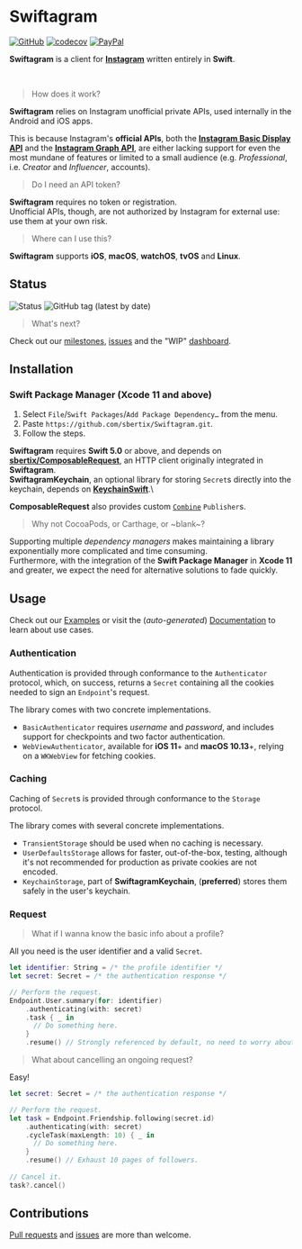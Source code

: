 # Swiftagram
[![GitHub](https://img.shields.io/github/license/sbertix/Swiftagram)](LICENSE)
[![codecov](https://codecov.io/gh/sbertix/Swiftagram/branch/master/graph/badge.svg)](https://codecov.io/gh/sbertix/Swiftagram) [![PayPal](https://img.shields.io/badge/support-PayPal-blue?style=flat&logo=paypal)](https://www.paypal.me/sbertix)

**Swiftagram** is a client for [**Instagram**](https://instagram.com) written entirely in **Swift**.

<br/>

> How does it work?  

**Swiftagram** relies on Instagram unofficial private APIs, used internally in the Android and iOS apps.  

This is because Instagram's **official APIs**, both the [**Instagram Basic Display API**](https://developers.facebook.com/docs/instagram-basic-display-api) and the [**Instagram Graph API**](https://developers.facebook.com/docs/instagram-api/), are either lacking support for even the most mundane of features or limited to a small audience (e.g. _Professional_, i.e. _Creator_ and _Influencer_, accounts).  

> Do I need an API token?

**Swiftagram** requires no token or registration.\
Unofficial APIs, though, are not authorized by Instagram for external use: use them at your own risk.

> Where can I use this?

**Swiftagram** supports **iOS**, **macOS**, **watchOS**, **tvOS** and **Linux**.

## Status
![Status](https://github.com/sbertix/Swiftagram/workflows/master/badge.svg)
![GitHub tag (latest by date)](https://img.shields.io/github/v/tag/sbertix/Swiftagram)

> What's next?

Check out our [milestones](https://github.com/sbertix/Swiftagram/milestones), [issues](https://github.com/sbertix/Swiftagram/issues) and the "WIP" [dashboard](https://github.com/sbertix/Swiftagram/projects/1).

## Installation
### Swift Package Manager (Xcode 11 and above)
1. Select `File`/`Swift Packages`/`Add Package Dependency…` from the menu.
1. Paste `https://github.com/sbertix/Swiftagram.git`.
1. Follow the steps.

**Swiftagram** requires **Swift 5.0** or above, and depends on [**sbertix/ComposableRequest**](https://github.com/sbertix/ComposableRequest), an HTTP client originally integrated in **Swiftagram**.\
**SwiftagramKeychain**, an optional library for storing `Secret`s directly into the keychain, depends on [**KeychainSwift**](https://github.com/evgenyneu/keychain-swift).\

**ComposableRequest** also provides custom [`Combine`](https://developer.apple.com/documentation/combine) `Publisher`s.

> Why not CocoaPods, or Carthage, or ~blank~?

Supporting multiple _dependency managers_ makes maintaining a library exponentially more complicated and time consuming.\
Furthermore, with the integration of the **Swift Package Manager** in **Xcode 11** and greater, we expect the need for alternative solutions to fade quickly.

## Usage
Check out our [Examples](Examples) or visit the (_auto-generated_) [Documentation](https://sbertix.github.io/Swiftagram) to learn about use cases.  

### Authentication
Authentication is provided through conformance to the `Authenticator` protocol, which, on success, returns a `Secret` containing all the cookies needed to sign an `Endpoint`'s request.

The library comes with two concrete implementations.
- `BasicAuthenticator` requires _username_ and _password_, and includes support for checkpoints and two factor authentication.
- `WebViewAuthenticator`, available for **iOS 11**+ and **macOS 10.13**+, relying on a `WKWebView` for fetching cookies.

### Caching
Caching of `Secret`s is provided through conformance to the `Storage` protocol.  

The library comes with several concrete implementations.  
- `TransientStorage` should be used when no caching is necessary.  
- `UserDefaultsStorage` allows for faster, out-of-the-box, testing, although it's not recommended for production as private cookies are not encoded.  
- `KeychainStorage`, part of **SwiftagramKeychain**, (**preferred**) stores them safely in the user's keychain.  

### Request
> What if I wanna know the basic info about a profile?

All you need is the user identifier and a valid `Secret`.

```swift
let identifier: String = /* the profile identifier */
let secret: Secret = /* the authentication response */

// Perform the request.
Endpoint.User.summary(for: identifier)
    .authenticating(with: secret)
    .task { _ in
      // Do something here.
    }
    .resume() // Strongly referenced by default, no need to worry about it.
```

> What about cancelling an ongoing request?

Easy!

```swift
let secret: Secret = /* the authentication response */

// Perform the request.
let task = Endpoint.Friendship.following(secret.id)
    .authenticating(with: secret)
    .cycleTask(maxLength: 10) { _ in
      // Do something here.
    }
    .resume() // Exhaust 10 pages of followers.
    
// Cancel it.
task?.cancel()
```

## Contributions
[Pull requests](https://github.com/sbertix/Swiftagram/pulls) and [issues](https://github.com/sbertix/Swiftagram/issues) are more than welcome.
